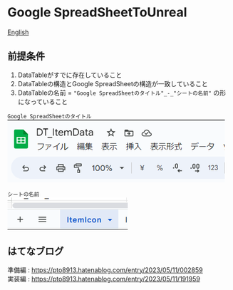 # Google SpreadSheetToUnreal

<a href="https://github.com/pto8913/GoogleSheetToUnreal/blob/master/Resources/SpreadSheetTitle.png">English</a>

## 前提条件
1. DataTableがすでに存在していること
2. DataTableの構造とGoogle SpreadSheetの構造が一致していること
3. DataTableの名前 = `"Google SpreadSheetのタイトル"_-_"シートの名前"`
の形になっていること

`Google SpreadSheetのタイトル`<br>
![GoogleSpreadSheet Title](https://github.com/pto8913/GoogleSheetToUnreal/blob/master/Resources/SpreadSheetTitle.png)

`シートの名前`<br>
![SheetName](https://github.com/pto8913/GoogleSheetToUnreal/blob/master/Resources/SheetName.png)

## はてなブログ
準備編 : https://pto8913.hatenablog.com/entry/2023/05/11/002859 <br>
実装編 : https://pto8913.hatenablog.com/entry/2023/05/11/191959

